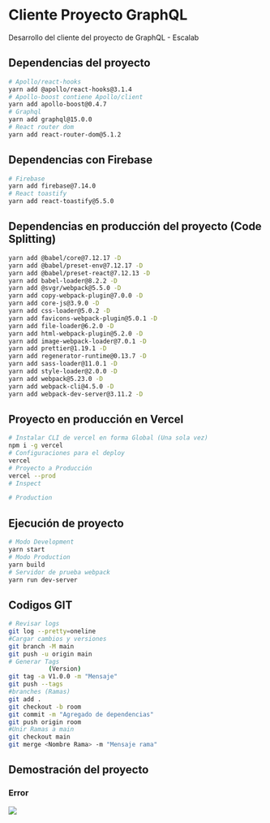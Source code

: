 # Cliente Proyecto GraphQL
Desarrollo del cliente del proyecto de GraphQL - Escalab

## Dependencias del proyecto

```bash
# Apollo/react-hooks
yarn add @apollo/react-hooks@3.1.4
# Apollo-boost contiene Apollo/client
yarn add apollo-boost@0.4.7
# Graphql
yarn add graphql@15.0.0
# React router dom
yarn add react-router-dom@5.1.2
```

## Dependencias con Firebase
```bash
# Firebase
yarn add firebase@7.14.0
# React toastify
yarn add react-toastify@5.5.0
```

## Dependencias en producción del proyecto (Code Splitting)
```bash
yarn add @babel/core@7.12.17 -D
yarn add @babel/preset-env@7.12.17 -D
yarn add @babel/preset-react@7.12.13 -D
yarn add babel-loader@8.2.2 -D
yarn add @svgr/webpack@5.5.0 -D
yarn add copy-webpack-plugin@7.0.0 -D
yarn add core-js@3.9.0 -D
yarn add css-loader@5.0.2 -D
yarn add favicons-webpack-plugin@5.0.1 -D
yarn add file-loader@6.2.0 -D
yarn add html-webpack-plugin@5.2.0 -D
yarn add image-webpack-loader@7.0.1 -D
yarn add prettier@1.19.1 -D
yarn add regenerator-runtime@0.13.7 -D
yarn add sass-loader@11.0.1 -D
yarn add style-loader@2.0.0 -D
yarn add webpack@5.23.0 -D
yarn add webpack-cli@4.5.0 -D
yarn add webpack-dev-server@3.11.2 -D
```

## Proyecto en producción en Vercel

```bash
# Instalar CLI de vercel en forma Global (Una sola vez)
npm i -g vercel
# Configuraciones para el deploy
vercel
# Proyecto a Producción
vercel --prod
# Inspect

# Production 

```

## Ejecución de proyecto
```bash
# Modo Development
yarn start
# Modo Production
yarn build
# Servidor de prueba webpack
yarn run dev-server
```


## Codigos GIT
```bash
# Revisar logs
git log --pretty=oneline
#Cargar cambios y versiones
git branch -M main
git push -u origin main
# Generar Tags
           (Version) 
git tag -a V1.0.0 -m "Mensaje"
git push --tags
#branches (Ramas)
git add .
git checkout -b room
git commit -m "Agregado de dependencias"
git push origin room
#Unir Ramas a main
git checkout main
git merge <Nombre Rama> -m "Mensaje rama"
```

## Demostración del proyecto

### Error
![](img/error.png)
